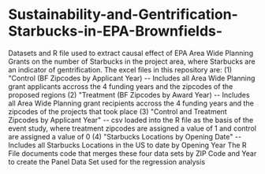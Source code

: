 # Sustainability-and-Gentrification-Starbucks-in-EPA-Brownfields-
Datasets and R file used to extract causal effect of EPA Area Wide Planning Grants on the number of Starbucks in the project area, where Starbucks are an indicator of gentrification. 
The excel files in this repository are:
  (1) "Control (BF Zipcodes by Applicant Year) -- Includes all Area Wide Planning grant applicants accross the 4 funding years and the zipcodes of the proposed regions
  (2) "Treatment (BF Zipcodes by Award Year)  -- Includes all Area Wide Planning grant recipients accross the 4 funding years and the zipcodes of the projects that took place
  (3) "Control and Treatment Zipcodes by Applicant Year" -- csv loaded into the R file as the basis of the event study, where treatment zipcodes are assigned a value of 1 and control are assigned a value of 0 
  (4) "Starbucks Locations by Opening Date" -- Includes all Starbucks Locations in the US to date by Opening Year
The R File documents code that merges these four data sets by ZIP Code and Year to create the Panel Data Set used for the regression analysis
